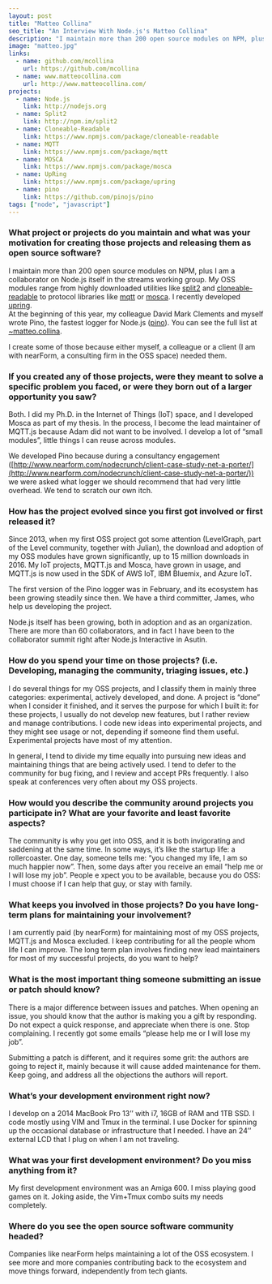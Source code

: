 ```yaml
---
layout: post
title: "Matteo Collina"
seo_title: "An Interview With Node.js's Matteo Collina"
description: "I maintain more than 200 open source modules on NPM, plus I am a collaborator on Node.js itself in the streams working group."
image: "matteo.jpg"
links:
  - name: github.com/mcollina
    url: https://github.com/mcollina
  - name: www.matteocollina.com
    url: http://www.matteocollina.com/
projects:
  - name: Node.js
    link: http://nodejs.org
  - name: Split2
    link: http://npm.im/split2
  - name: Cloneable-Readable
    link: https://www.npmjs.com/package/cloneable-readable
  - name: MQTT
    link: https://www.npmjs.com/package/mqtt
  - name: MOSCA
    link: https://www.npmjs.com/package/mosca
  - name: UpRing
    link: https://www.npmjs.com/package/upring
  - name: pino
    link: https://github.com/pinojs/pino
tags: ["node", "javascript"]
---
```


### What project or projects do you maintain and what was your motivation for creating those projects and releasing them as open source software?

I maintain more than 200 open source modules on NPM, plus I am a collaborator on
Node.js itself in the streams working group. My OSS modules range from highly
downloaded utilities like [split2](http://npm.im/split2) and
[cloneable-readable](https://www.npmjs.com/package/cloneable-readable) to protocol libraries like
[mqtt](https://www.npmjs.com/package/mqtt) or [mosca](https://www.npmjs.com/package/mosca). I
recently developed [upring](https://www.npmjs.com/package/upring).  
At the beginning of this year, my colleague David Mark Clements and myself wrote
Pino, the fastest logger for Node.js ([pino](https://github.com/pinojs/pino)). You can
see the full list at [~matteo.collina](https://www.npmjs.com/~matteo.collina).

I create some of those because either myself, a colleague or a client (I am with
nearForm, a consulting firm in the OSS space) needed them.  

### If you created any of those projects, were they meant to solve a specific problem you faced, or were they born out of a larger opportunity you saw?

Both. I did my Ph.D. in the Internet of Things (IoT) space, and I developed
Mosca as part of my thesis. In the process, I become the lead maintainer of
MQTT.js because Adam did not want to be involved. I develop a lot of “small
modules”, little things I can reuse across modules.

We developed Pino because during a consultancy engagement
([http://www.nearform.com/nodecrunch/client-case-study-net-a-porter/](http://www.nearform.com/nodecrunch/client-case-study-net-a-porter/)) we were
asked what logger we should recommend that had very little overhead. We tend to
scratch our own itch.   

### How has the project evolved since you first got involved or first released it?

Since 2013, when my first OSS project got some attention (LevelGraph, part of
the Level community, together with Julian), the download and adoption of my OSS
modules have grown significantly, up to 15 million downloads in 2016. My IoT
projects, MQTT.js and Mosca, have grown in usage, and MQTT.js is now used in the
SDK of AWS IoT, IBM Bluemix, and Azure IoT.

The first version of the Pino logger was in February, and its ecosystem has been
growing steadily since then. We have a third committer, James, who help us
developing the project.  

Node.js itself has been growing, both in adoption and as an organization. There
are more than 60 collaborators, and in fact I have been to the collaborator
summit right after Node.js Interactive in Asutin.

### How do you spend your time on those projects? (i.e. Developing, managing the community, triaging issues, etc.)

I do several things for my OSS projects, and I classify them in mainly three
categories: experimental, actively developed, and done. A project is “done” when
I consider it finished, and it serves the purpose for which I built it: for
these projects, I usually do not develop new features, but I rather review and
manage contributions. I code new ideas into experimental projects, and they
might see usage or not, depending if someone find them useful. Experimental
projects have most of my attention.

In general, I tend to divide my time equally into pursuing new ideas and
maintaining things that are being actively used. I tend to defer to the
community for bug fixing, and I review and accept PRs frequently. I also speak
at conferences very often about my OSS projects.

### How would you describe the community around projects you participate in? What are your favorite and least favorite aspects?

The community is why you get into OSS, and it is both invigorating and saddening
at the same time. In some ways, it’s like the startup life: a rollercoaster. One
day, someone tells me: “you changed my life, I am so much happier now”. Then,
some days after you receive an email “help me or I will lose my job”. People e
xpect you to be available, because you do OSS: I must choose if I can help that
guy, or stay with family.

### What keeps you involved in those projects? Do you have long-term plans for maintaining your involvement?

I am currently paid (by nearForm) for maintaining most of my OSS projects,
MQTT.js and Mosca excluded. I keep contributing for all the people whom life I
can improve. The long term plan involves finding new lead maintainers for most
of my successful projects, do you want to help?

### What is the most important thing someone submitting an issue or patch should know?

There is a major difference between issues and patches. When opening an issue,
you should know that the author is making you a gift by responding. Do not
expect a quick response, and appreciate when there is one. Stop complaining. I
recently got some emails “please help me or I will lose my job”.

Submitting a patch is different, and it requires some grit: the authors are
going to reject it, mainly because it will cause added maintenance for them.
Keep going, and address all the objections the authors will report.  

### What’s your development environment right now?

I develop on a 2014 MacBook Pro 13’’ with i7, 16GB of RAM and 1TB SSD. I code
mostly using VIM and Tmux in the terminal. I use Docker for spinning up the
occasional database or infrastructure that I needed. I have an 24’’ external
LCD that I plug on when I am not traveling.

### What was your first development environment? Do you miss anything from it?

My first development environment was an Amiga 600. I miss playing good games on
it. Joking aside, the Vim+Tmux combo suits my needs completely.

### Where do you see the open source software community headed?

Companies like nearForm helps maintaining a lot of the OSS ecosystem. I see more
and more companies contributing back to the ecosystem and move things forward,
independently from tech giants.
